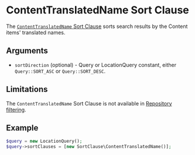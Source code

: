 # ContentTranslatedName Sort Clause

The [`ContentTranslatedName` Sort Clause](https://github.com/ezsystems/ezplatform-kernel/blob/master/eZ/Publish/API/Repository/Values/Content/Query/SortClause/ContentTranslatedName.php)
sorts search results by the Content items' translated names.

## Arguments

- `sortDirection` (optional) - Query or LocationQuery constant, either `Query::SORT_ASC` or `Query::SORT_DESC`.

## Limitations

The `ContentTranslatedName` Sort Clause is not available in [Repository filtering](../../../api/public_php_api_search.md#repository-filtering).

## Example

``` php
$query = new LocationQuery();
$query->sortClauses = [new SortClause\ContentTranslatedName()];
```
